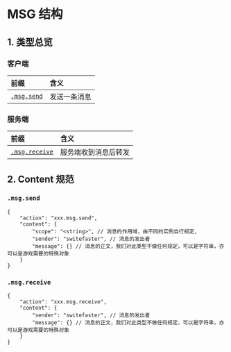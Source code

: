 # MSG 结构

## 1. 类型总览

### 客户端

前缀 | 含义
:- | :-
[```.msg.send```](#msgsend) | 发送一条消息

### 服务端

前缀 | 含义
:- | :-
[```.msg.receive```](#msgreceive) | 服务端收到消息后转发

## 2. Content 规范

### ```.msg.send```

```json5
{
    "action": "xxx.msg.send",
    "content": {
        "scope": "<string>", // 消息的作用域，由不同的实例自行规定,
        "sender": "switefaster", // 消息的发出者
        "message": {} // 消息的正文，我们对此类型不做任何规定，可以是字符串，亦可以是游戏需要的特殊对象
    }
}
```

### ```.msg.receive```

```json5
{
    "action": "xxx.msg.receive",
    "content": {
        "sender": "switefaster", // 消息的发出者
        "message": {} // 消息的正文，我们对此类型不做任何规定，可以是字符串，亦可以是游戏需要的特殊对象
    }
}
```
